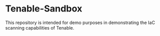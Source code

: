 # Tenable-Sandbox

This repository is intended for demo purposes in demonstrating the IaC scanning capabilities of Tenable.
